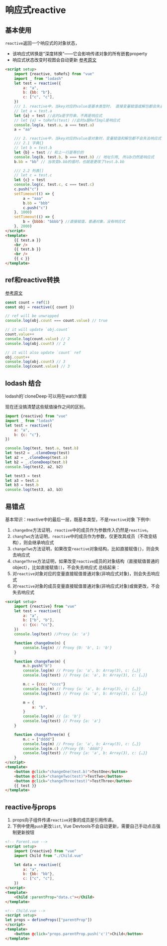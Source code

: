 # 响应式reactive


## 基本使用

`reactive`返回一个响应式的对象状态，
- 该响应式转换是“深度转换”——它会影响传递对象的所有嵌套property
- 响应式状态改变时视图会自动更新
[参考原文](https://v3.cn.vuejs.org/guide/reactivity-fundamentals.html)

```html
<script setup>
    import {reactive, toRefs} from "vue"
    import _ from "lodash"
    let test = reactive({
        a: "a",
        b: {bb: "b"},
        c: ["c", "c"],
    })
    /// 1. reactive中，当key对应的value是基本类型时， 直接变量赋值或解包都会失去响应式
    // let a = test.a
    let {a} = test //此时a是字符串，不再是响应式
    // let {a} = toRefs(test) //此时a是RefImpl是响应式
    console.log(a, test.a, a === test.a)
    a = "aa"

    /// 2. reactive中，当key对应的value是对象时，变量赋值和解包都不会失去响应式
    /// 2.1 字典{}
    // let b = test.b
    let {b} = test // 和上一行是等价的
    console.log(b, test.b, b === test.b) // 地址引用, 所以b仍然是响应式
    b.bb = "bb" // 当改变b.bb的值时，也就是更改了test.b.bb

    /// 2.2 列表[]
    // let c = test.c
    let {c} = test
    console.log(c, test.c, c === test.c)
    c.push("c")
    setTimeout(() => {
        a = "aaa"
        b.bb = "bbb"
        c.push("c")
    }, 1000)
    setTimeout(() => {
        b = {bbbb: "bbbb"} //直接赋值，普通对象，没有响应式
    }, 2000)
</script>
<template>
    {{ test.a }}
    <br />
    {{ test.b }}
    <br />
    {{ c }}
</template>
```


## ref和reactive转换
[参考原文](https://vuejs.org/api/reactivity-core.html#reactive)

```js
const count = ref(1)
const obj = reactive({ count })

// ref will be unwrapped
console.log(obj.count === count.value) // true

// it will update `obj.count`
count.value++
console.log(count.value) // 2
console.log(obj.count) // 2

// it will also update `count` ref
obj.count++
console.log(obj.count) // 3
console.log(count.value) // 3
```


## lodash 结合
lodash的`cloneDeep·可以用在watch里面

现在还没搞清楚这些赋值操作之间的区别。
```js
import {reactive} from "vue"
import _ from "lodash"
let test = reactive({
    a: "a",
    b: {c: "c"},
})

console.log(test, test.a, test.b)
let test2 = _.cloneDeep(test)
let a2 = _.cloneDeep(test.a)
let b2 = _.cloneDeep(test.b)
console.log(test2, a2, b2)

let test3 = test
let a3 = test.a
let b3 = test.b
console.log(test3, a3, b3)
```

## 易错点
基本常识：reactive中的最后一层，既基本类型，不是`reactive`对象
下例中:
1. `changeOne`方法证明，`reactive`中的成员作为参数传入仍然是`reactive`。
2. `changTwo`方法证明，`reactive`中的成员作为参数，仅更改其成员（不改变结构），则会继承响应式
3. `changeTwo`方法证明，如果改变`reactive`对象结构，比如直接赋值`{}`，则会失去响应式
3. `changeThree`方法证明，如果改变`reactive`成员的对象结构（直接赋值普通的object），比如直接赋值`[]`，不会失去响应式
总结起来：
1. 对`reactive`对象对应的变量直接赋值普通对象(非响应式对象)，则会失去响应式
2. 对`reactive`对象的成员变量直接赋值普通对象(非响应式对象)或做更改，不会失去响应式

```html
<script setup>
    import {reactive} from "vue"
    let test = reactive({
        a: "a",
        b: ["b", "b"],
        c: {cc: "cc"},
    })
    console.log(test) //Proxy {a: 'a'}

    function changeOne(n) {
        console.log(n) // Proxy {0: 'b', 1: 'b'}
    }

    function changeTwo(m) {
        m.b.push("b")
        console.log(m) // Proxy {a: 'a', b: Array(3), c: {…}}
        console.log(test) // Proxy {a: 'a', b: Array(3), c: {…}}

        m.c = {ccc: "cccc"}
        console.log(m) // Proxy {a: 'a', b: Array(3), c: {…}}
        console.log(test) // Proxy {a: 'a', b: Array(3), c: {…}}

        m = {
            a: "b",
        }
        console.log(m) // {a: 'b'}
        console.log(test) // Proxy {a: 'a'}
    }

    function changeThree(m) {
        m.c = ["dddd"]
        console.log(m) // Proxy {a: 'a', b: Array(3), c: {…}}
        console.log(m.c) //Proxy {0: 'dddd'}
        console.log(test) // Proxy {a: 'a', b: Array(3), c: {…}}
    }
</script>
<template>
    <button @click="changeOne(test.b)">TestOne</button>
    <button @click="changeTwo(test)">TestTwo</button>
    <button @click="changeThree(test)">TestThree</button>
    {{ test }}
</template>

```


## reactive与props
1. props向子组件传递`reactive`对象的成员是引用传递。
2. 下例中使用`push`更改`list`, Vue Devtools不会自动更新，需要自己手动点击强制更新按钮


```html
<!-- Parent.vue -->
<script setup>
    import {reactive} from "vue"
    import Child from "./Child.vue"

    let data = reactive({
        a: "a",
        b: {bb: "bb"},
        c: ["c", "c"],
    })
</script>
<template>
    <Child :parentProp="data.c"></Child>
</template>

```

```html
<!-- Child.vue -->
<script setup>
let props = defineProps(["parentProp"])
</script>
<template>
    <button @click="props.parentProp.push('c')">Child</button>
</template>

```